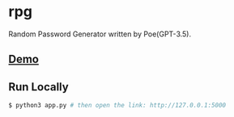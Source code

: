 # rpg

Random Password Generator written by Poe(GPT-3.5).

## [Demo](http://cit4tm9o4w.pythonanywhere.com)

## Run Locally

```Python
$ python3 app.py # then open the link: http://127.0.0.1:5000
```
